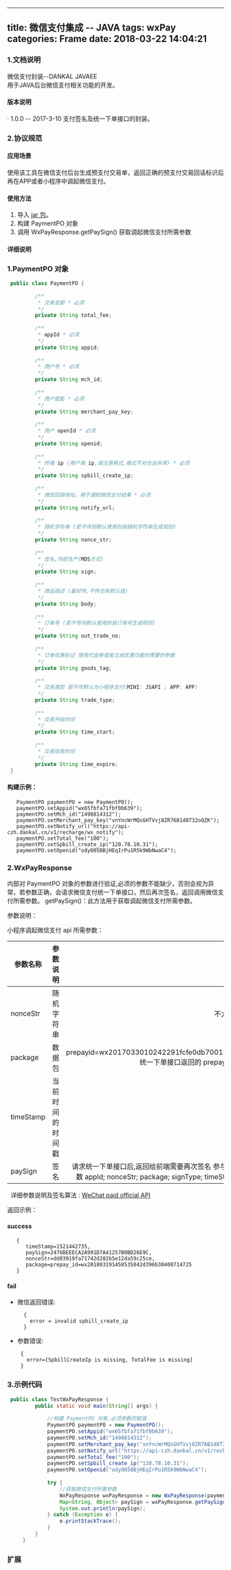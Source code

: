 ---------------------------
title: 微信支付集成 -- JAVA
tags: wxPay
categories: Frame
date: 2018-03-22 14:04:21
---------------------------

### 1.文档说明

  微信支付封装--DANKAL JAVAEE    
  用于JAVA后台微信支付相关功能的开发。

#### 版本说明   
· 1.0.0 -- 2017-3-10 
支付签名及统一下单接口的封装。

### 2.协议规范
#### 应用场景
使用该工具在微信支付后台生成预支付交易单，返回正确的预支付交易回话标识后再在APP或者小程序中调起微信支付。

#### 使用方法
1. 导入 [jar 包](/file/dankal-java-mini-wxpay.jar 'jar包下载')。
2. 构建 PaymentPO 对象 
3. 调用 WxPayResponse.getPaySign() 获取调起微信支付所需参数

#### 详细说明
### 1.PaymentPO 对象
   ```java
    public class PaymentPO {
    
            /**
             * 交易金额 * 必须
             */
            private String total_fee;
        
            /**
             * appId * 必须
             */
            private String appid;
        
            /**
             * 商户号 * 必须
             */
            private String mch_id;
        
            /**
             * 商户密匙 * 必须
             */
            private String merchant_pay_key;
        
            /**
             * 用户 openId * 必须
             */
            private String openid;
        
            /**
             * 终端 ip (用户端 ip,请注意格式,格式不对也会异常) * 必须
             */
            private String spbill_create_ip;
        
            /**
             * 微信回调地址，用于通知微信支付结果 * 必须
             */
            private String notify_url;
        
            /**
             * 随机字符串 (若不传则默认使用封装随机字符串生成规则)
             */
            private String nonce_str;
        
            /**
             * 签名,内部生产(MD5方式)
             */
            private String sign;
        
            /**
             * 商品描述 (最好传,不传也有默认值)
             */
            private String body;
        
            /**
             * 订单号 (若不传则默认使用封装订单号生成规则)
             */
            private String out_trade_no;
        
            /**
             * 订单优惠标记 使用代金券或者立减优惠功能时需要的参数
             */
            private String goods_tag;
        
            /**
             * 交易类型 若不传默认为小程序支付(MINI: JSAPI ; APP: APP)
             */
            private String trade_type;
        
            /**
             * 交易开始时间
             */
            private String time_start;
        
            /**
             * 交易结束时间
             */
            private String time_expire;
    }
   ```
   
#### 构建示例：

   ```
      PaymentPO paymentPO = new PaymentPO();
      paymentPO.setAppid("wx65fbfa71fbf0b639");
      paymentPO.setMch_id("1498814312");
      paymentPO.setMerchant_pay_key("vnYncWrMQsGHTVvj8ZR76B1d8T32oQZK");
      paymentPO.setNotify_url("https://api-czh.dankal.cn/v1/recharge/wx_notify");
      paymentPO.setTotal_fee("100");
      paymentPO.setSpbill_create_ip("120.78.10.31");
      paymentPO.setOpenid("odyO05BBjHEqIrPu1R5k9WbNwaC4");
   ```
   
### 2.WxPayResponse 

  内部对 PaymentPO 对象的参数进行验证,必须的参数不能缺少，否则会视为异常，若参数正确，会请求微信支付统一下单接口，然后再次签名，返回调用微信支付所需参数。 
  getPaySign()：此方法用于获取调起微信支付所需参数。   
   
  参数说明：

小程序调起微信支付 api 所需参数：   

| 参数名称        | 参数说明           | 备注  |
| --------------- |:------------------:| -----:|
| nonceStr        | 随机字符串         | 不大于 32 位 |
| package         | 数据包             | prepayid=wx2017033010242291fcfe0db70013231072 统一下单接口返回的 prepayid 参数值|
| timeStamp       | 当前时间的时间戳   | 单位 : 秒 |
| paySign         | 签名               | 请求统一下单接口后,返回给前端需要再次签名 参与签名的参数 appId; nonceStr; package; signType; timeStamp; key|

&nbsp;&nbsp;详细参数说明及签名算法 : [WeChat paid official API](https://pay.weixin.qq.com/wiki/doc/api/wxa/wxa_api.php?chapter=7_7&index=5)   
  
返回示例：

#### success

   ```
      {
         timeStamp=1521442735, 
         paySign=2476BEEECA2A991D7A41257B0BD26E9C, 
         nonceStr=dd03919fa71742d282b5e12da59c25ce, 
         package=prepay_id=wx201803191458535042d396b30400714725
      }
   ```
       
#### fail 
- 微信返回错误:

   ```
     {
       error = invalid spbill_create_ip
     }
   ```
   
- 参数错误:

   ```
    {
      error=[SpbillCreateIp is missing, TotalFee is missing]
    }  
   ```
      
### 3.示例代码
   ```java
    public class TestWxPayResponse {
            public static void main(String[] args) {
    
                //构建 PaymentPO 对象,必须参数的赋值
                PaymentPO paymentPO = new PaymentPO();
                paymentPO.setAppid("wx65fbfa71fbf0b639");
                paymentPO.setMch_id("1498814312");
                paymentPO.setMerchant_pay_key("vnYncWrMQsGHTVvj8ZR76B1d8T32oQZK");
                paymentPO.setNotify_url("https://api-czh.dankal.cn/v1/recharge/wx_notify");
                paymentPO.setTotal_fee("100");
                paymentPO.setSpbill_create_ip("120.78.10.31");
                paymentPO.setOpenid("odyO05BBjHEqIrPu1R5k9WbNwaC4");
        
                try {
                    //获取微信支付所需参数
                    WxPayResponse wxPayResponse = new WxPayResponse(paymentPO);
                    Map<String, Object> paySign = wxPayResponse.getPaySign();
                    System.out.println(paySign);
                } catch (Exception e) {
                    e.printStackTrace();
                }
            }
        }
   ```
### 扩展